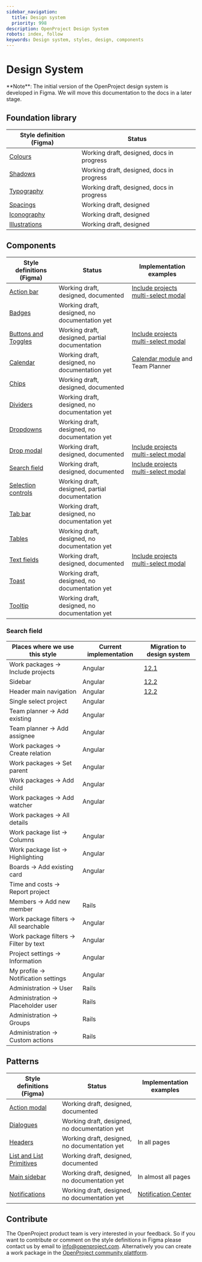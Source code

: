 ```yaml
---
sidebar_navigation:
  title: Design system
  priority: 998
description: OpenProject Design System
robots: index, follow
keywords: Design system, styles, design, components
---
```

# Design System

<div class="alert alert-info" role="alert">
**Note**: The initial version of the OpenProject design system is developed in Figma. We will move this documentation to the docs in a later stage.
</div>

## Foundation library

| Style definition (Figma)                                     | Status                         |
| ------------------------------------------------------------ | ------------------------------ |
| [Colours](https://www.figma.com/file/vOw6PEVIyzaQOIgf02VZFW/Foundations-Styles?node-id=0%3A1) | Working draft, designed, docs in progress |
| [Shadows](https://www.figma.com/file/vOw6PEVIyzaQOIgf02VZFW/Foundations-Styles?node-id=228%3A3) | Working draft, designed, docs in progress |
| [Typography](https://www.figma.com/file/vOw6PEVIyzaQOIgf02VZFW/Foundations-Styles?node-id=445%3A155) | Working draft, designed, docs in progress |
| [Spacings](https://www.figma.com/file/vOw6PEVIyzaQOIgf02VZFW/Foundations-Styles?node-id=228%3A2) | Working draft, designed |
| [Iconography](https://www.figma.com/file/vOw6PEVIyzaQOIgf02VZFW/Foundations-Styles?node-id=123%3A1076) | Working draft, designed |
| [Illustrations](https://www.figma.com/file/vOw6PEVIyzaQOIgf02VZFW/Foundations-Styles?node-id=220%3A2) | Working draft, designed |

## Components

| Style definitions (Figma)                                    | Status                         | Implementation examples                                      |
| ------------------------------------------------------------ | ------------------------------ | ------------------------------ |
| [Action bar](https://www.figma.com/file/XhCsrvs6rePifqbBpKYRWD/Components-Library?node-id=501%3A3578) | Working draft, designed, documented | [Include projects multi-select modal](https://community.openproject.org/work_packages) |
| [Badges](https://www.figma.com/file/XhCsrvs6rePifqbBpKYRWD/Components-Library?node-id=384%3A3249) | Working draft, designed, no documentation yet |  |
| [Buttons and Toggles](https://www.figma.com/file/XhCsrvs6rePifqbBpKYRWD/Components-Library?node-id=384%3A3399) | Working draft, designed, partial documentation | [Include projects multi-select modal](https://community.openproject.org/work_packages) |
| [Calendar](https://www.figma.com/file/XhCsrvs6rePifqbBpKYRWD/Components-Library?node-id=832%3A5342) | Working draft, designed, no documentation yet | [Calendar module](https://community.openproject.org/projects/openproject/calendars/3182?cdate=2022-04-01&cview=dayGridMonth) and Team Planner |
| [Chips](https://www.figma.com/file/XhCsrvs6rePifqbBpKYRWD/Components-Library?node-id=510%3A3564) | Working draft, designed, documented |  |
| [Dividers](https://www.figma.com/file/XhCsrvs6rePifqbBpKYRWD/?node-id=397%3A4114) | Working draft, designed, no documentation yet |  |
| [Dropdowns](https://www.figma.com/file/XhCsrvs6rePifqbBpKYRWD/?node-id=397%3A3910) | Working draft, designed, no documentation yet |  |
| [Drop modal](https://www.figma.com/file/XhCsrvs6rePifqbBpKYRWD/?node-id=502%3A3417) | Working draft, designed, documented | [Include projects multi-select modal](https://community.openproject.org/work_packages) |
| [Search field](https://www.figma.com/file/XhCsrvs6rePifqbBpKYRWD/?node-id=384%3A3315) | Working draft, designed, documented | [Include projects multi-select modal](https://community.openproject.org/work_packages) |
| [Selection controls](https://www.figma.com/file/XhCsrvs6rePifqbBpKYRWD/?node-id=400%3A3260) | Working draft, designed, partial documentation |  |
| [Tab bar](https://www.figma.com/file/XhCsrvs6rePifqbBpKYRWD/?node-id=384%3A3321) | Working draft, designed, no documentation yet |  |
| [Tables](https://www.figma.com/file/XhCsrvs6rePifqbBpKYRWD/?node-id=0%3A1) | Working draft, designed, no documentation yet |  |
| [Text fields](https://www.figma.com/file/XhCsrvs6rePifqbBpKYRWD/?node-id=400%3A3640) | Working draft, designed, documented | [Include projects multi-select modal](https://community.openproject.org/work_packages) |
| [Toast](https://www.figma.com/file/XhCsrvs6rePifqbBpKYRWD/?node-id=391%3A3910) | Working draft, designed, no documentation yet |  |
| [Tooltip](https://www.figma.com/file/XhCsrvs6rePifqbBpKYRWD/?node-id=391%3A3910) | Working draft, designed, no documentation yet |  |

### Search field

| Places where we use this style         | Current implementation | Migration to design system                              |
| -------------------------------------- | ---------------------- | ------------------------------------------------------- |
| Work packages -> Include projects      | Angular                | [12.1](https://community.openproject.org/versions/1493) |
| Sidebar                                | Angular                | [12.2](https://community.openproject.org/versions/1494) |
| Header main navigation                 | Angular                | [12.2](https://community.openproject.org/versions/1494) |
| Single select project                  | Angular                |                                                         |
| Team planner -> Add existing           | Angular                |                                                         |
| Team planner -> Add assignee           | Angular                |                                                         |
| Work packages -> Create relation       | Angular                |                                                         |
| Work packages -> Set parent            | Angular                |                                                         |
| Work packages -> Add child             | Angular                |                                                         |
| Work packages -> Add watcher           | Angular                |                                                         |
| Work packages -> All details           |                        |                                                         |
| Work package list -> Columns           | Angular                |                                                         |
| Work package list -> Highlighting      | Angular                |                                                         |
| Boards -> Add existing card            | Angular                |                                                         |
| Time and costs -> Report project       |                        |                                                         |
| Members -> Add new member              | Rails                  |                                                         |
| Work package filters -> All searchable | Angular                |                                                         |
| Work package filters -> Filter by text | Angular                |                                                         |
| Project settings -> Information        | Angular                |                                                         |
| My profile -> Notification settings    | Angular                |                                                         |
| Administration -> User                 | Rails                  |                                                         |
| Administration -> Placeholder user     | Rails                  |                                                         |
| Administration -> Groups               | Rails                  |                                                         |
| Administration -> Custom actions       | Rails                  |                                                         |

## Patterns

| Style definitions (Figma)                                    | Status                         | Implementation examples                                      |
| ------------------------------------------------------------ | ------------------------------ | ------------------------------ |
| [Action modal](https://www.figma.com/file/XhCsrvs6rePifqbBpKYRWD/?node-id=861%3A10487) | Working draft, designed, documented |  |
| [Dialogues](https://www.figma.com/file/XhCsrvs6rePifqbBpKYRWD/?node-id=384%3A3400) | Working draft, designed, no documentation yet |  |
| [Headers](https://www.figma.com/file/XhCsrvs6rePifqbBpKYRWD/?node-id=861%3A10487) | Working draft, designed, no documentation yet | In all pages |
| [List and List Primitives](https://www.figma.com/file/XhCsrvs6rePifqbBpKYRWD/?node-id=386%3A3606) | Working draft, designed, documented |  |
| [Main sidebar](https://www.figma.com/file/XhCsrvs6rePifqbBpKYRWD/?node-id=384%3A3262) | Working draft, designed, no documentation yet | In almost all pages |
| [Notifications](https://www.figma.com/file/XhCsrvs6rePifqbBpKYRWD/?node-id=384%3A3362) | Working draft, designed, no documentation yet | [Notification Center](https://community.openproject.org/notifications) |


## Contribute

The OpenProject product team is very interested in your feedback. So if you want to contribute or comment on the style definitions in Figma please contact us by email to [info@openproject.com](mailto:info@openproject.com). Alternatively you can create a work package in the [OpenProject community plattform](https://community.openproject.org).
